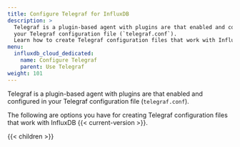 ```yaml
---
title: Configure Telegraf for InfluxDB
description: >
  Telegraf is a plugin-based agent with plugins are that enabled and configured in
  your Telegraf configuration file (`telegraf.conf`).
  Learn how to create Telegraf configuration files that work with InfluxDB.
menu:
  influxdb_cloud_dedicated:
    name: Configure Telegraf
    parent: Use Telegraf
weight: 101
---
```


Telegraf is a plugin-based agent with plugins are that enabled and configured in
your Telegraf configuration file (`telegraf.conf`).

The following are options you have for creating Telegraf configuration files
that work with InfluxDB {{< current-version >}}.

{{< children >}}